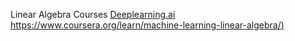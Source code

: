 Linear Algebra Courses
[Deeplearning.ai https://www.coursera.org/learn/machine-learning-linear-algebra/)](https://www.coursera.org/learn/machine-learning-linear-algebra/)


